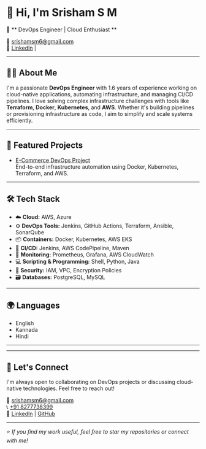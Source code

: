 # 👋 Hi, I'm Srisham S M

🚀 ** DevOps Engineer | Cloud Enthusiast **  
  
📧 [srishamsm6@gmail.com](mailto:srishamsm6@gmail.com)  
🔗 [LinkedIn](https://www.linkedin.com/in/srisham-s-m) |

---

## 🧑‍💻 About Me

I'm a passionate **DevOps Engineer** with 1.6 years of experience working on cloud-native applications, automating infrastructure, and managing CI/CD pipelines. I love solving complex infrastructure challenges with tools like **Terraform**, **Docker**, **Kubernetes**, and **AWS**. Whether it's building pipelines or provisioning infrastructure as code, I aim to simplify and scale systems efficiently.

---

## 🔧 Featured Projects

- [E-Commerce DevOps Project](https://github.com/DevopsShami/e-commerce-demo)  
  End-to-end infrastructure automation using Docker, Kubernetes, Terraform, and AWS.
---

## 🛠️ Tech Stack

- ☁️ **Cloud:** AWS, Azure  
- ⚙️ **DevOps Tools:** Jenkins, GitHub Actions, Terraform, Ansible, SonarQube  
- 📦 **Containers:** Docker, Kubernetes, AWS EKS  
- 🔄 **CI/CD:** Jenkins, AWS CodePipeline, Maven  
- 🧠 **Monitoring:** Prometheus, Grafana, AWS CloudWatch  
- 💻 **Scripting & Programming:** Shell, Python, Java  
- 🔐 **Security:** IAM, VPC, Encryption Policies  
- 🗃️ **Databases:** PostgreSQL, MySQL  

---


## 🌍 Languages

- English  
- Kannada  
- Hindi  

---


---

## 🤝 Let's Connect

I'm always open to collaborating on DevOps projects or discussing cloud-native technologies. Feel free to reach out!

📧 [srishamsm6@gmail.com](mailto:srishamsm6@gmail.com)  
📞 [+91 8277738399](tel:+918277738399)  
🔗 [LinkedIn](https://www.linkedin.com/in/srisham-s-m) | [GitHub](https://github.com/DevopsShami)

---

⭐️ *If you find my work useful, feel free to star my repositories or connect with me!*
